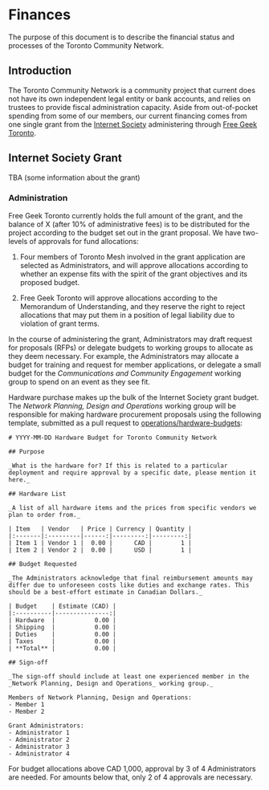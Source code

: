 # Finances

The purpose of this document is to describe the financial status and processes of the Toronto Community Network.

## Introduction
The Toronto Community Network is a community project that current does not have its own independent legal entity or bank accounts, and relies on trustees to provide fiscal administration capacity.
Aside from out-of-pocket spending from some of our members, our current financing comes from one single grant from the [Internet Society](https://www.internetsociety.org) administering through [Free Geek Toronto](https://www.freegeektoronto.org).

## Internet Society Grant
TBA (some information about the grant)

### Administration
Free Geek Toronto currently holds the full amount of the grant, and the balance of X (after 10% of administrative fees) is to be distributed for the project according to the budget set out in the grant proposal.
We have two-levels of approvals for fund allocations:

1. Four members of Toronto Mesh involved in the grant application are selected as Administrators, and will approve allocations according to whether an expense fits with the spirit of the grant objectives and its proposed budget.

2. Free Geek Toronto will approve allocations according to the Memorandum of Understanding, and they reserve the right to reject allocations that may put them in a position of legal liability due to violation of grant terms.

In the course of administering the grant, Administrators may draft request for proposals (RFPs) or delegate budgets to working groups to allocate as they deem necessary.
For example, the Administrators may allocate a budget for training and request for member applications, or delegate a small budget for the _Communications and Community Engagement_ working group to spend on an event as they see fit.

Hardware purchase makes up the bulk of the Internet Society grant budget.
The _Network Planning, Design and Operations_ working group will be responsible for making hardware procurement proposals using the following template, submitted as a pull request to [operations/hardware-budgets](https://github.com/tomeshnet/toronto-community-network/new/master/operations/hardware-budgets/):

```
# YYYY-MM-DD Hardware Budget for Toronto Community Network

## Purpose

_What is the hardware for? If this is related to a particular deployment and require approval by a specific date, please mention it here._

## Hardware List

_A list of all hardware items and the prices from specific vendors we plan to order from._

| Item   | Vendor   | Price | Currency | Quantity |
|:-------|:---------|------:|---------:|---------:|
| Item 1 | Vendor 1 |  0.00 |      CAD |        1 |
| Item 2 | Vendor 2 |  0.00 |      USD |        1 |

## Budget Requested

_The Administrators acknowledge that final reimbursement amounts may differ due to unforeseen costs like duties and exchange rates. This should be a best-effort estimate in Canadian Dollars._

| Budget    | Estimate (CAD) |
|:----------|---------------:|
| Hardware  |           0.00 |
| Shipping  |           0.00 |
| Duties    |           0.00 |
| Taxes     |           0.00 |
| **Total** |           0.00 |

## Sign-off

_The sign-off should include at least one experienced member in the _Network Planning, Design and Operations_ working group._

Members of Network Planning, Design and Operations:
- Member 1
- Member 2

Grant Administrators:
- Administrator 1
- Administrator 2
- Administrator 3
- Administrator 4
```

For budget allocations above CAD 1,000, approval by 3 of 4 Administrators are needed. For amounts below that, only 2 of 4 approvals are necessary.
